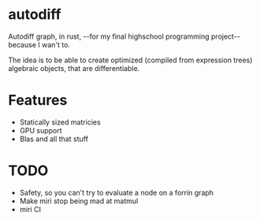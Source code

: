 # autodiff
Autodiff graph, in rust, --for my final highschool programming project-- because I wan't to.

The idea is to be able to create optimized (compiled from expression trees) algebraic objects, that are differentiable.

# Features
- Statically sized matricies
- GPU support
- Blas and all that stuff

# TODO
- Safety, so you can't try to evaluate a node on a forrin graph
- Make miri stop being mad at matmul
- miri CI
